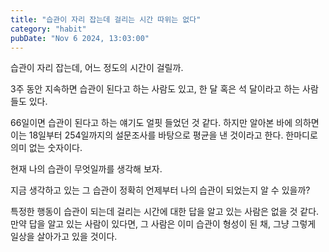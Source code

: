 ```yaml
---
title: "습관이 자리 잡는데 걸리는 시간 따위는 없다"
category: "habit"
pubDate: "Nov 6 2024, 13:03:00"
---
```


습관이 자리 잡는데, 어느 정도의 시간이 걸릴까.

3주 동안 지속하면 습관이 된다고 하는 사람도 있고, 한 달 혹은 석 달이라고 하는 사람들도 있다.

66일이면 습관이 된다고 하는 얘기도 얼핏 들었던 것 같다. 하지만 알아본 바에 의하면 이는 18일부터 254일까지의 설문조사를 바탕으로 평균을 낸 것이라고 한다. 한마디로 의미 없는 숫자이다.

현재 나의 습관이 무엇일까를 생각해 보자.

지금 생각하고 있는 그 습관이 정확히 언제부터 나의 습관이 되었는지 알 수 있을까?

특정한 행동이 습관이 되는데 걸리는 시간에 대한 답을 알고 있는 사람은 없을 것 같다. 만약 답을 알고 있는 사람이 있다면, 그 사람은 이미 습관이 형성이 된 채, 그냥 그렇게 일상을 살아가고 있을 것이다.